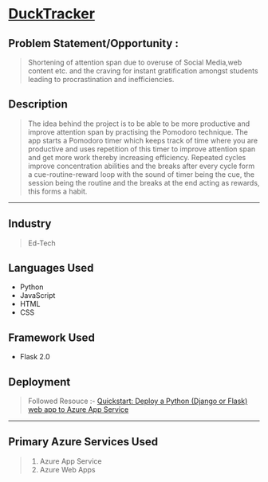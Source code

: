 # [DuckTracker](http://ducktracker.azurewebsites.net/)
## Problem Statement/Opportunity :
> Shortening of attention span due to overuse of Social Media,web content etc. and the craving for instant gratification amongst students leading to procrastination and inefficiencies.


## Description
> The idea behind the project is to be able to be more productive and improve attention span by practising the Pomodoro technique.
The app starts a Pomodoro timer which keeps track of time where you are productive  and uses repetition of this timer to improve attention span and get more work thereby increasing efficiency.
Repeated cycles improve concentration abilities and the breaks after every cycle form a cue-routine-reward loop with the sound of timer being the cue, the session being the routine and the breaks at the end acting as rewards, this forms a habit.
---
## Industry
> Ed-Tech
## Languages Used
- Python 
- JavaScript
- HTML
- CSS

## Framework Used
- Flask 2.0

## Deployment 
> Followed Resouce :- [Quickstart: Deploy a Python (Django or Flask) web app to Azure App Service](https://docs.microsoft.com/en-us/azure/app-service/quickstart-python)
---
## Primary Azure Services Used
> 1. Azure App Service
> 2. Azure Web Apps





